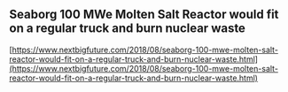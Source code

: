 ## Seaborg 100 MWe Molten Salt Reactor would fit on a regular truck and burn nuclear waste
  
  [https://www.nextbigfuture.com/2018/08/seaborg-100-mwe-molten-salt-reactor-would-fit-on-a-regular-truck-and-burn-nuclear-waste.html](https://www.nextbigfuture.com/2018/08/seaborg-100-mwe-molten-salt-reactor-would-fit-on-a-regular-truck-and-burn-nuclear-waste.html)